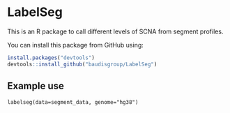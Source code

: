 # LabelSeg

This is an R package to call different levels of SCNA from segment profiles.

You can install this package from GitHub using:

```r
install.packages("devtools")
devtools::install_github("baudisgroup/LabelSeg")
```

## Example use

```{r}
labelseg(data=segment_data, genome="hg38")
```
